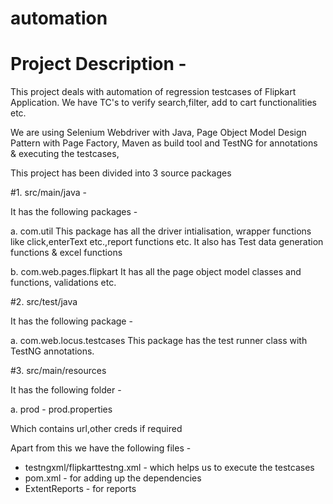 # automation

# Project Description - 

This project deals with automation of regression testcases of Flipkart Application. We have TC's to verify search,filter, add to cart functionalities etc. 

We are using Selenium Webdriver with Java, Page Object Model Design Pattern with Page Factory, Maven as build tool and TestNG for annotations & executing the testcases,

This project has been divided into 3 source packages

#1. src/main/java - 

It has the following packages - 

 a. com.util 
 This package has all the driver intialisation, wrapper functions like click,enterText etc.,report functions etc.
 It also has Test data generation functions & excel functions
 
 b. com.web.pages.flipkart
 It has all the page object model classes and functions, validations etc.

#2. src/test/java 

It has the following package -

  a. com.web.locus.testcases
  This package has the test runner class with TestNG annotations.
  
#3. src/main/resources

It has the following folder - 
 
 a. prod - prod.properties
 
Which contains url,other creds if required

Apart from this we have the following files - 

 * testngxml/flipkarttestng.xml - which helps us to execute the testcases
 * pom.xml - for adding up the dependencies
 * ExtentReports - for reports
 
 
